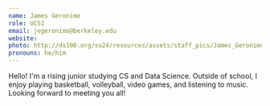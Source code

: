 ```yaml
---
name: James Geronimo
role: UCS1
email: jegeronimo@berkeley.edu
website: 
photo: http://ds100.org/su24/resources/assets/staff_pics/James_Geronimo.jpg
pronouns: he/him
---
```

Hello! I'm a rising junior studying CS and Data Science. Outside of school, I enjoy playing basketball, volleyball, video games, and listening to music. Looking forward to meeting you all!
